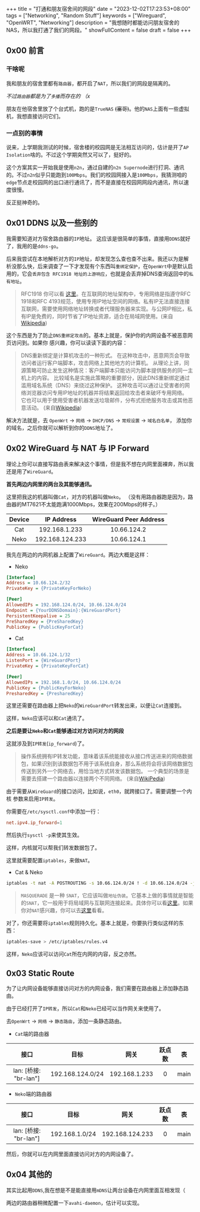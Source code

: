 +++
title = "打通和朋友宿舍间的网段"
date = "2023-12-02T17:23:53+08:00"
tags = ["Networking", "Random Stuff"]
keywords = ["Wireguard", "OpenWRT", "Networking"]
description = "我想随时都能访问朋友宿舍的NAS，所以我打通了我们的网段。"
showFullContent = false
draft = false
+++

## 0x00 前言

### 干啥呢

我和朋友的宿舍里都有`路由器`，都开启了`NAT`，所以我们的网段是隔离的。

*不过`路由器`都是为了`多播`而存在的 （x*

朋友在他宿舍里放了个台式机，跑的是`TrueNAS` ~~(富哥)~~。他的`NAS`上面有一些虚拟机，我想直接访问它们。

### 一点别的事情

说来，上学期我测试的时候，宿舍楼的校园网是无法相互访问的，估计是开了`AP Isolation`啥的。不过这个学期突然又可以了，挺好的。

这个方案其实一开始我是使用`n2n`，通过自建的`n2n Supernode`进行打洞、通讯的。不过`n2n`似乎只能跑到`100Mbps`。我们的校园网接入是`100Mbps`，我猜测咱的`edge`节点走校园网的出口进行通讯了，而不是直接在校园网网段内通讯，所以速度很慢。

反正挺神奇的。

## 0x01 DDNS 以及一些别的

我需要知道对方宿舍路由器的`IP`地址。
这应该是很简单的事情，直接用`DDNS`就好了，我用的是`ddns-go`。

后来我尝试在本地解析对方的`IP`地址，却发现怎么查也查不出来。我还以为是解析没那么快，后来调查了一下才发现有个东西叫`重绑定保护`，在`OpenWrt`中是默认启用的，它会`丢弃包含 RFC1918 地址的上游响应`，也就是会丢弃掉DNS查询返回中的`私有地址`。

> RFC1918 你可以看 [这里](https://datatracker.ietf.org/doc/html/rfc1918)。在互联网的地址架构中，专用网络是指遵守RFC 1918和RFC 4193规范，使用专用IP地址空间的网络。私有IP无法直接连接互联网，需要使用网络地址转换或者代理服务器来实现。与公网IP相比，私有IP是免费的，同时节省了IP地址资源，适合在局域网使用。(来自[Wikipedia](https://zh.wikipedia.org/zh-cn/%E4%B8%93%E7%94%A8%E7%BD%91%E7%BB%9C))

这个东西是为了防止`DNS重绑定攻击`的。基本上就是，保护你的内网设备不被恶意网页访问到。如果你
感兴趣，你可以读读下面的内容：

> DNS重新绑定是计算机攻击的一种形式。 在这种攻击中，恶意网页会导致访问者运行客户端脚本，攻击网络上其他地方的计算机。 从理论上讲，同源策略可防止发生这种情况：客户端脚本只能访问为脚本提供服务的同一主机上的内容。 比较域名是实施此策略的重要部分，因此DNS重新绑定通过滥用域名系统（DNS）来绕过这种保护。
这种攻击可以通过让受害者的网络浏览器访问专用IP地址的机器并将结果返回给攻击者来破坏专用网络。 它也可以用于使用受害者机器发送垃圾邮件，分布式拒绝服务攻击或其他恶意活动。
(来自[Wikipedia](https://zh.wikipedia.org/wiki/DNS%E9%87%8D%E6%96%B0%E7%BB%91%E5%AE%9A%E6%94%BB%E5%87%BB))

解决方法就是，去 `OpenWrt` -> `网络` -> `DHCP/DNS` -> `常规设置` ->  `域名白名单`， 添加你的域名，之后你就可以解析到你的`DDNS`地址了。

## 0x02 WireGuard 与 NAT 与 IP Forward

理论上你可以直接写路由表来解决这个事情，但是我不想在内网里面裸奔，所以我还是用了`WireGuard`。

__首先两边内网里的两台及其能够通讯。__

这里把我这的机器叫做`Cat`，对方的机器叫做`Neko`。
（没有用路由器跑是因为，路由器的MT7621不太能跑满1000Mbps，效果在200Mbps的样子。）

|Device|IP Address|WireGuard Peer Address|
|:---:|:---:|:---:|
|Cat|192.168.1.233|10.66.124.2|
|Neko|192.168.124.233|10.66.124.1|

我先在两边的内网机器上配置了`WireGuard`。两边大概是这样：

- Neko

```ini
[Interface]
Address = 10.66.124.2/32
PrivateKey = {PrivateKeyForNeko}

[Peer]
AllowedIPs = 192.168.124.0/24, 10.66.124.0/24
Endpoint = {YourDDNSDomain}:{WireGuardPort}
PersistentKeepalive = 25
PreSharedKey = {PreSharedKey}
PublicKey = {PublicKeyForCat}
```

- Cat

```ini
[Interface]
Address = 10.66.124.1/32
ListenPort = {WireGuardPort}
PrivateKey = {PrivateKeyForCat}

[Peer]
AllowedIPs = 192.168.1.0/24, 10.66.124.0/24
PublicKey = {PublicKeyForNeko}
PresharedKey = {PresharedKey}
```

这里还需要在路由器上把`Neko`的`WireGuardPort`转发出来，以便让`Cat`连接到。

这样，`Neko`应该可以和`Cat`通讯了。

__之后是要让`Neko`和`Cat`能够通过对方访问对方的网段__

这就涉及到`IP转发`(`ip_forward`)了。

> 操作系统拥有IP转发功能，意味着该系统能接收从接口传送进来的网络数据包，如果识别到该数据包不用于该系统自身，那么系统将会将该网络数据包传送到另外一个网络去，用恰当地方式转发该数据包。 一个典型的场景是需要去搭建一个路由器以连接两个不同网络。
(来自[WikiPedia](https://zh.wikipedia.org/zh-cn/IP%E8%BD%AC%E5%8F%91))

由于需要从`WireGuard`的接口访问，比如说，`eth0`，就跨接口了。需要调整一个内核
参数来启用`IP转发`。

你需要在`/etc/sysctl.conf`中添加一行：

```conf
net.ipv4.ip_forward=1
```

然后执行`sysctl -p`来使其生效。

这样，内核就可以帮我们转发数据包了。

这里就需要配置`iptables`，来做`NAT`。

- Cat & Neko

```bash
iptables -t nat -A POSTROUTING -s 10.66.124.0/24 ! -d 10.66.124.0/24 -j MASQUERADE
```

> `MASQUERADE` 是一种 `SNAT`，它应该叫做`地址伪装`。它基本上做的事情就是智能的`SNAT`，它一般用于将局域网与互联网连接起来。具体你可以看[这里](http://www.vorkon.de/VorKon-12.1-Leseprobe/drittanbieter/Dokumentation/openSUSE_11.4/manual/cha.security.firewall.html)。如果你对`NAT`感兴趣，你可以去[这里](https://zh.wikipedia.org/wiki/%E7%BD%91%E7%BB%9C%E5%9C%B0%E5%9D%80%E8%BD%AC%E6%8D%A2)看看。

对了，你还需要将`iptables`规则持久化。基本上就是，你要执行类似这样的东西：

```bash
iptables-save > /etc/iptables/rules.v4
```

这样，`Neko`应该可以访问`Cat`所在内网的内容，反之亦然。

## 0x03 Static Route

为了让内网设备能够直接访问对方的内网设备，我们需要在路由器上添加静态路由。

由于已经打开了`IP转发`，所以`Cat`和`Neko`已经可以当作网关来使用了。

去`OpenWrt` -> `网络` -> `静态路由`，添加一条静态路由。

- `Cat`端的路由器

|接口|目标|网关|跃点数|表|
|:---:|:---:|:---:|:---:|:---:|
|lan: [桥接: "br-lan"]|192.168.124.0/24|192.168.1.233|0|main|

- `Neko`端的路由器

|接口|目标|网关|跃点数|表|
|:---:|:---:|:---:|:---:|:---:|
|lan: [桥接: "br-lan"]|192.168.1.0/24|192.168.124.233|0|main|

然后，你就可以在内网里面直接访问对方的内网设备了。

## 0x04 其他的

其实比起用`DDNS`,我在想是不是能直接用`mDNS`让两台设备在内网里面互相发现（

两边的路由器稍微配置一下`avahi-daemon`，估计可以实现。
